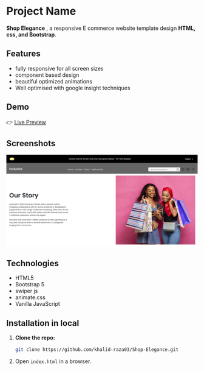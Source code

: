 # Project Name  

**Shop Elegance** , a responsive E commerce website template design  **HTML, css, and Bootstrap**.  

## Features  
- fully responsive for all screen sizes
- component based design 
- beautiful optimized animations
- Well optimised with google insight techniques

## Demo  
👉 [Live Preview](https://khalid-raza03.github.io/Shop-Elegance/)  

## Screenshots
![Project Screenshot](./public/assets/images/image.png)

## Technologies  
- HTML5 
- Bootstrap 5  
- swiper js
- animate.css
- Vanilla JavaScript  

## Installation in local 

1. __Clone the repo:__  

   ```bash
   git clone https://github.com/khalid-raza03/Shop-Elegance.git
   ```
2. Open `index.html` in a browser.  